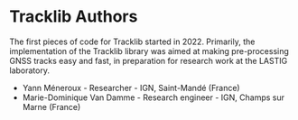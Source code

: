 Tracklib Authors
=================

The first pieces of code for Tracklib started in 2022. Primarily, the implementation of the Tracklib library was aimed at making pre-processing GNSS tracks easy and fast, in preparation for research work at the LASTIG laboratory.


* Yann Méneroux - Researcher - IGN, Saint-Mandé (France)
* Marie-Dominique Van Damme - Research engineer - IGN, Champs sur Marne (France)


